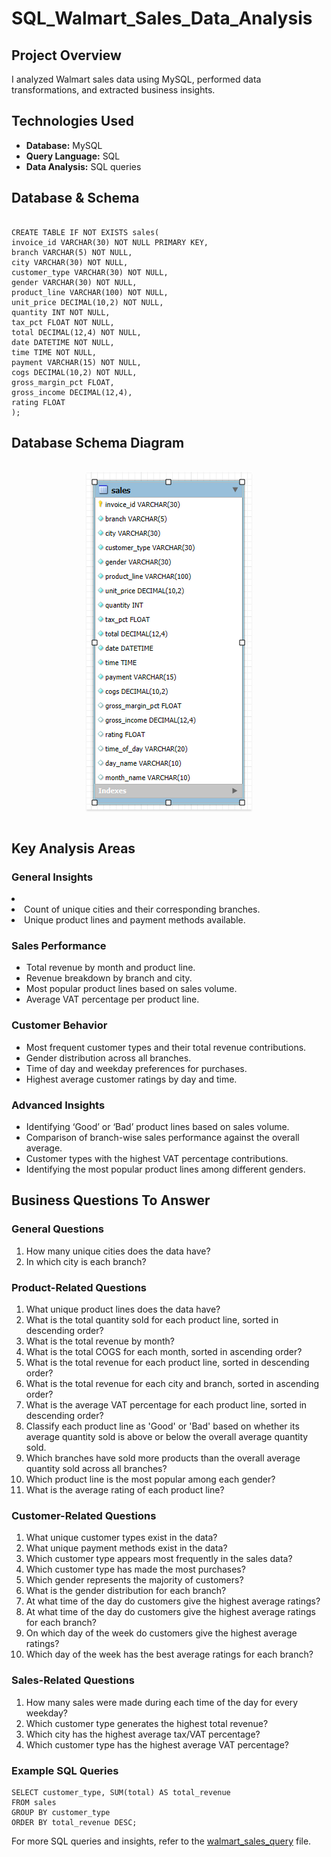 # SQL_Walmart_Sales_Data_Analysis
   

       
<h2>Project Overview</h2>
<p>I analyzed Walmart sales data using MySQL, performed data transformations, and extracted business insights.</p>

<h2>Technologies Used</h2>
<ul>
   <li><strong>Database:</strong> MySQL</li>
   <li><strong>Query Language:</strong> SQL</li>
   <li><strong>Data Analysis:</strong> SQL queries</li>
</ul>

<h2>Database & Schema</h2>
<pre><code>
CREATE TABLE IF NOT EXISTS sales(
invoice_id VARCHAR(30) NOT NULL PRIMARY KEY,
branch VARCHAR(5) NOT NULL,
city VARCHAR(30) NOT NULL,
customer_type VARCHAR(30) NOT NULL,
gender VARCHAR(30) NOT NULL,
product_line VARCHAR(100) NOT NULL,
unit_price DECIMAL(10,2) NOT NULL,
quantity INT NOT NULL,
tax_pct FLOAT NOT NULL,
total DECIMAL(12,4) NOT NULL,
date DATETIME NOT NULL,
time TIME NOT NULL,
payment VARCHAR(15) NOT NULL,
cogs DECIMAL(10,2) NOT NULL,
gross_margin_pct FLOAT,
gross_income DECIMAL(12,4),
rating FLOAT
);
</code></pre>

<h2>Database Schema Diagram</h2>

<br/>
<div style="text-align: center;">
    <img src="https://github.com/Sumeettt27/SQL_Walmart_Sales_Data_Analysis/blob/main/ER%20Diagram.png" alt="Schema Diagram" style="max-width:70%;box-shadow:0 2.8px 2.2px rgba(0, 0, 0, 0.12)" />
</div>
<br/>


<h2>Key Analysis Areas</h2>
 <h3>General Insights</h3>
 <li>
     <li>Count of unique cities and their corresponding branches.</li>
     <li>Unique product lines and payment methods available.</li>
 </li>
 
 <h3>Sales Performance</h3>
 <ul>
     <li>Total revenue by month and product line.</li>
     <li>Revenue breakdown by branch and city.</li>
     <li>Most popular product lines based on sales volume.</li>
     <li>Average VAT percentage per product line.</li>
 </ul>
 
 <h3>Customer Behavior</h3>
 <ul>
     <li>Most frequent customer types and their total revenue contributions.</li>
     <li>Gender distribution across all branches.</li>
     <li>Time of day and weekday preferences for purchases.</li>
     <li>Highest average customer ratings by day and time.</li>
 </ul>
 
 <h3>Advanced Insights</h3>
 <ul>
     <li>Identifying ‘Good’ or ‘Bad’ product lines based on sales volume.</li>
     <li>Comparison of branch-wise sales performance against the overall average.</li>
     <li>Customer types with the highest VAT percentage contributions.</li>
     <li>Identifying the most popular product lines among different genders.</li>
 </ul>
 
 <h2>Business Questions To Answer</h2>
 
 <h3>General Questions</h3>
 <ol>
     <li>How many unique cities does the data have?</li>
     <li>In which city is each branch?</li>
 </ol>
 
<h3>Product-Related Questions</h3>
<ol>
    <li>What unique product lines does the data have?</li>
    <li>What is the total quantity sold for each product line, sorted in descending order?</li>
    <li>What is the total revenue by month?</li>
    <li>What is the total COGS for each month, sorted in ascending order?</li>
    <li>What is the total revenue for each product line, sorted in descending order?</li>
    <li>What is the total revenue for each city and branch, sorted in ascending order?</li>
    <li>What is the average VAT percentage for each product line, sorted in descending order?</li>
    <li>Classify each product line as 'Good' or 'Bad' based on whether its average quantity sold is above or below the overall average quantity sold.</li>
    <li>Which branches have sold more products than the overall average quantity sold across all branches?</li>
    <li>Which product line is the most popular among each gender?</li>
    <li>What is the average rating of each product line?</li>
</ol>

<h3>Customer-Related Questions</h3>
<ol>
    <li>What unique customer types exist in the data?</li>
    <li>What unique payment methods exist in the data?</li>
    <li>Which customer type appears most frequently in the sales data?</li>
    <li>Which customer type has made the most purchases?</li>
    <li>Which gender represents the majority of customers?</li>
    <li>What is the gender distribution for each branch?</li>
    <li>At what time of the day do customers give the highest average ratings?</li>
    <li>At what time of the day do customers give the highest average ratings for each branch?</li>
    <li>On which day of the week do customers give the highest average ratings?</li>
    <li>Which day of the week has the best average ratings for each branch?</li>
</ol>

<h3>Sales-Related Questions</h3>
<ol>
    <li>How many sales were made during each time of the day for every weekday?</li>
    <li>Which customer type generates the highest total revenue?</li>
    <li>Which city has the highest average tax/VAT percentage?</li>
    <li>Which customer type has the highest average VAT percentage?</li>
</ol>


<h3>Example SQL Queries</h3>
<pre><code>SELECT customer_type, SUM(total) AS total_revenue 
FROM sales 
GROUP BY customer_type 
ORDER BY total_revenue DESC;</code></pre>

For more SQL queries and insights, refer to the <a href="https://github.com/Sumeettt27/SQL_Walmart_Sales_Data_Analysis/blob/main/walmart_sales_query.sql" download>walmart_sales_query</a>
 file.

